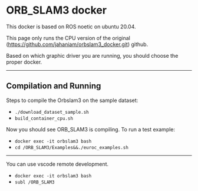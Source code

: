 # ORB_SLAM3 docker

This docker is based on ROS noetic on ubuntu 20.04.

This page only runs the CPU version of the original (https://github.com/jahaniam/orbslam3_docker.git) github.



Based on which graphic driver you are running, you should choose the proper docker. 

---

## Compilation and Running

Steps to compile the Orbslam3 on the sample dataset:

- `./download_dataset_sample.sh`
- `build_container_cpu.sh`

Now you should see ORB_SLAM3 is compiling. 
To run a test example:
- `docker exec -it orbslam3 bash`
- `cd /ORB_SLAM3/Examples&&./euroc_examples.sh`

---

You can use vscode remote development.
- `docker exec -it orbslam3 bash`
- `subl /ORB_SLAM3`
